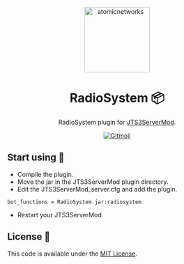 <p align="center">
  <a href="https://atomicnetworks.eu">
    <img alt="atomicnetworks" src="https://cdn.atomicnetworks.eu/logo/coloured.png" width="150" />
  </a>
</p>
<h1 align="center">
  RadioSystem 📦
</h1>

<p align="center">
  RadioSystem plugin for <a href="https://www.stefan1200.de/forum/index.php?topic=3.0">JTS3ServerMod</a>.
</p>
<p align="center">
  <a href="https://gitmoji.carloscuesta.me">
      <img src="https://img.shields.io/badge/gitmoji-%20😜%20😍-FFDD67.svg?style=flat-square" alt="Gitmoji">
  </a>  
</p>

## Start using 🔌
* Compile the plugin.
* Move the jar in the JTS3ServerMod plugin directory.
* Edit the JTS3ServerMod_server.cfg and add the plugin.
```
bot_functions = RadioSystem.jar:radiosystem
````
* Restart your JTS3ServerMod.

## License 📑
This code is available under the <a href="https://github.com/atomicnetworkseu/atomicnetworks-radiosystem/blob/master/LICENSE">MIT License</a>.
